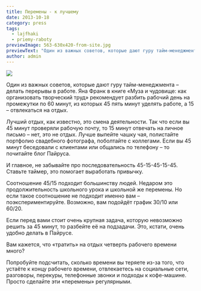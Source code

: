 ```yaml
---
title: Перемены - к лучшему
date: 2013-10-18
category: press
tags:
  - lajfhaki
  - priemy-raboty
previewImage: 563-630x420-from-site.jpg
previewText: "Один из важных советов, которые дают гуру тайм-менеджмента – делать перерывы в работе. Яна Франк в книге «Муза и чудовище: как организовать творческий труд» рекомендует разбить рабочий день на промежутки по 60 минут, из которых 45 пять минут уделять работе, а 15 – отвлекаться на отдых."
author: admin
---
```

![](head.webp)

Один из важных советов, которые дают гуру тайм-менеджмента – делать перерывы в работе.  Яна Франк в книге «Муза и чудовище: как организовать творческий труд» рекомендует разбить рабочий день на промежутки по 60 минут, из которых 45 пять минут уделять работе, а 15 – отвлекаться на отдых.

Лучший отдых, как известно, это смена деятельности. Так что если вы 45 минут проверяли рабочую почту, то 15 минут отвечать на личное письмо – нет, это не отдых. Лучше выпейте чашку чая, полистайте портфолио свадебного фотографа, поболтайте с коллегами. Если вы 45 минут беседовали с клиентами или общались по телефону – то почитайте блог Пайруса.

И главное, не забывайте про последовательность 45-15-45-15-45. Ставьте таймер, это помогает выработать привычку.

Соотношение 45/15 подходит большинству людей. Недаром это продолжительность школьного урока и школьной же перемены. Но если такое соотношение не подходит именно вам – поэкспериментируйте. Возможно, вам подойдёт график 30/10 или 60/20.

Если перед вами стоит очень крупная задача, которую невозможно решить за 45 минут, то разбейте её на подзадачи. Это, кстати, очень удобно делать в Пайрусе.

Вам кажется, что «тратить» на отдых четверть рабочего времени много?

Попробуйте подсчитать, сколько времени вы теряете из-за того, что устаёте к концу рабочего времени, отвлекаетесь на социальные сети, разговоры, перекуры, телефонные звонки и подходы к кофе-машине. Просто сделайте эти «перемены» регулярными.